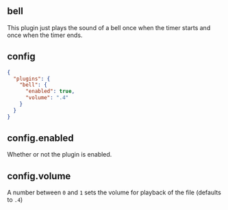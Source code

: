 ## bell

This plugin just plays the sound of a bell once when the timer starts and once when the timer ends.

## config

```json
{
  "plugins": {
    "bell": {
      "enabled": true,
      "volume": ".4"
    }
  }
}
```

## config.enabled

Whether or not the plugin is enabled.

## config.volume

A number between `0` and `1` sets the volume for playback of the file (defaults to `.4`)
